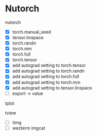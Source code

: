 # Nutorch

nutorch
- [x] torch.manual_seed
- [x] tensor.linspace
- [x] torch.randn
- [x] torch.mm
- [x] torch.full
- [x] torch.tensor
- [x] add autograd setting to torch.tensor
- [x] add autograd setting to torch.randn
- [x] add autograd setting to torch.full
- [x] add autograd setting to torch.mm
- [x] add autograd setting to tensor.linspace
- [ ] export -> value

tplot

tview
- [ ] timg
- [ ] wezterm imgcat

